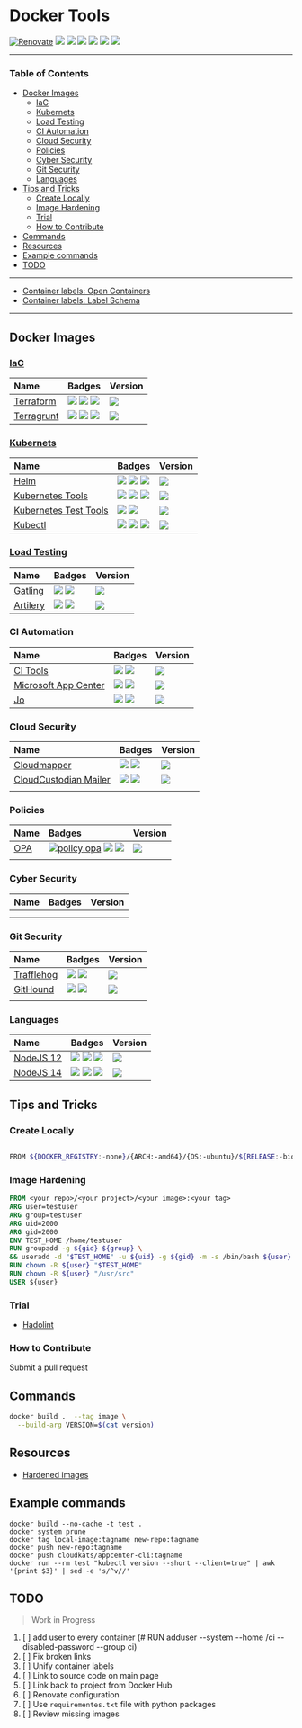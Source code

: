 # Docker Tools

[![Renovate](https://img.shields.io/badge/renovate-enabled-brightgreen.svg)](https://renovatebot.com)
[![](https://img.shields.io/github/license/cloudkats/docker-tools)](https://github.com/cloudkats/docker-tools)
![](https://img.shields.io/github/v/tag/cloudkats/docker-tools)
[![](https://img.shields.io/github/repo-size/cloudkats/docker-tools)](https://github.com/cloudkats/docker-tools)
![](https://img.shields.io/github/languages/top/cloudkats/docker-tools?color=green&logo=docker&logoColor=blue)
![](https://img.shields.io/github/commit-activity/m/cloudkats/docker-tools)
![](https://img.shields.io/github/last-commit/cloudkats/docker-tools)

---

<!-- START doctoc generated TOC please keep comment here to allow auto update -->
<!-- DON'T EDIT THIS SECTION, INSTEAD RE-RUN doctoc TO UPDATE -->
### Table of Contents

- [Docker Images](#docker-images)
  - [IaC](#iac)
  - [Kubernets](#kubernets)
  - [Load Testing](#load-testing)
  - [CI Automation](#ci-automation)
  - [Cloud Security](#cloud-security)
  - [Policies](#policies)
  - [Cyber Security](#cyber-security)
  - [Git Security](#git-security)
  - [Languages](#languages)
- [Tips and Tricks](#tips-and-tricks)
  - [Create Locally](#create-locally)
  - [Image Hardening](#image-hardening)
  - [Trial](#trial)
  - [How to Contribute](#how-to-contribute)
- [Commands](#commands)
- [Resources](#resources)
- [Example commands](#example-commands)
- [TODO](#todo)

<!-- END doctoc generated TOC please keep comment here to allow auto update -->

---

- [Container labels: Open Containers](https://github.com/opencontainers/image-spec/blob/main/annotations.md)
- [Container labels: Label Schema](http://label-schema.org/rc1/)

---

## Docker Images

### [IaC](https://en.wikipedia.org/wiki/Infrastructure_as_code)

|  Name    | Badges  | Version |
|:---------|:----------|:-----------|
| [Terraform](./terraform/Dockerfile) | [![][tfm.badge]][tfm.badge.yml] [![][tfm.docker.pulls]][tfm.docker] ![][tfm.docker.size] | [![][tfm.docker.version]][tfm.docker] |
| [Terragrunt](./terragrunt/Dockerfile) | [![][trg.badge]][trg.badge.yml] [![][trg.docker.pulls]][trg.docker] ![][trg.docker.size] | [![][trg.docker.version]][trg.docker] |

### [Kubernets](https://kubernetes.io/)

| Name  | Badges   | Version |
|:--------------------------|:----------------|:--------------|
|[Helm](./helm/Dockerfile) | [![][helm.badge]][helm.badge.yml] [![][helm.docker.pulls]][helm.docker] ![][helm.docker.size] | [![][helm.docker.version]][helm.docker] |
| [Kubernetes Tools](./k8s-tools/Dockerfile) | [![][k8s-tools.badge]][k8s-tools.badge.yml] [![][k8s-tools.docker.pulls]][k8s-tools.docker] ![][k8s-tools.docker.size] | [![][k8s-tools.docker.version]][k8s-tools.docker] |
| [Kubernetes Test Tools](./k8s-test-tools/Dockerfile) |  [![](https://github.com/cloudkats/docker-tools/workflows/k8s.test-tools/badge.svg)](https://github.com/cloudkats/docker-tools/actions?query=workflow%3Ak8s.test-tools) [![](https://img.shields.io/docker/pulls/cloudkats/k8s-test-tools?color=green&logo=docker&logoColor=#aae5ed&style=flat-square)](https://hub.docker.com/r/cloudkats/k8s-test-tools) | [![](https://img.shields.io/docker/v/cloudkats/k8s-test-tools?color=green&logo=docker&logoColor=#aae5ed&style=flat-square)](https://hub.docker.com/r/cloudkats/k8s-test-tools) |
| [Kubectl](./kubectl/Dockerfile) | [![][k8ctl.badge]][k8ctl.badge.yml] [![][k8ctl.docker.pulls]][k8ctl.docker] ![][k8ctl.docker.size] | [![][k8ctl.docker.version]][k8ctl.docker] |

### [Load Testing](https://loadninja.com/load-testing/)

|  Name    | Badges  | Version |
|:---------|:----------|:-----------|
| [Gatling](./gatling/Dockerfile)  | [![](https://github.com/cloudkats/docker-tools/workflows/load.gatling/badge.svg)](https://github.com/cloudkats/docker-tools/actions?query=workflow%3Aload.gatling) [![](https://img.shields.io/docker/pulls/cloudkats/gatling?color=green&logo=docker&logoColor=#aae5ed&style=flat-square)](https://hub.docker.com/r/cloudkats/gatling) | [![](https://img.shields.io/docker/v/cloudkats/gatling?color=green&logo=docker&logoColor=#aae5ed&style=flat-square)](https://hub.docker.com/r/cloudkats/gatling) |
| [Artilery](./artilery/Dockerfile)  | [![](https://github.com/cloudkats/docker-tools/workflows/load.artillery/badge.svg)](https://github.com/cloudkats/docker-tools/actions?query=workflow%3Aload.artillery) [![](https://img.shields.io/docker/pulls/cloudkats/artilleryio?color=green&logo=docker&logoColor=#aae5ed&style=flat-square)](https://hub.docker.com/r/cloudkats/artilleryio) | [![](https://img.shields.io/docker/v/cloudkats/artilleryio?color=green&logo=docker&logoColor=#aae5ed&style=flat-square)](https://hub.docker.com/r/cloudkats/artilleryio) |

### CI Automation

|  Name    | Badges  | Version |
|:---------|:----------|:-----------|
| [CI Tools](./citools/Dockerfile)  | [![][trg.badge]][trg.badge.yml] [![](https://img.shields.io/docker/pulls/cloudkats/ci-tools?color=green&logo=docker&logoColor=#aae5ed&style=flat-square)](https://hub.docker.com/r/cloudkats/ci-tools) | [![](https://img.shields.io/docker/v/cloudkats/ci-tools?color=green&logo=docker&logoColor=#aae5ed&style=flat-square)](https://hub.docker.com/r/cloudkats/ci-tools) |
|  [Microsoft App Center](./appcenter/Dockerfile) | [![](https://github.com/cloudkats/docker-tools/workflows/ci.appcenter.cli/badge.svg)](https://github.com/cloudkats/docker-tools/actions?query=workflow%3Aci.appcenter.cli) [![](https://img.shields.io/docker/pulls/cloudkats/appcenter-cli?color=green&logo=docker&logoColor=#aae5ed&style=flat-square)](https://hub.docker.com/r/cloudkats/appcenter-cli)  | [![](https://img.shields.io/docker/v/cloudkats/appcenter-cli?color=green&logo=docker&logoColor=#aae5ed&style=flat-square)](https://hub.docker.com/r/cloudkats/appcenter-cli) |
| [Jo](jo/Dockerfile) | [![](https://github.com/cloudkats/docker-tools/workflows/ci.jo/badge.svg)](https://github.com/cloudkats/docker-tools/actions?query=workflow%3Aci.jo) [![](https://img.shields.io/docker/pulls/cloudkats/jo?color=green&logo=docker&logoColor=#aae5ed&style=flat-square)](https://hub.docker.com/r/cloudkats/jo) | [![](https://img.shields.io/docker/v/cloudkats/jo?color=green&logo=docker&logoColor=#aae5ed&style=flat-square)](https://hub.docker.com/r/cloudkats/jo) |

### Cloud Security

|  Name    | Badges  | Version |
|:---------|:----------|:-----------|
| [Cloudmapper](./cloudmapper/Dockerfile) | [![](https://github.com/cloudkats/docker-tools/workflows/cloudsec.cloudmapper/badge.svg)](https://github.com/cloudkats/docker-tools/actions?query=workflow%3Acloudsec.cloudmapper) [![](https://img.shields.io/docker/pulls/cloudkats/cloudmapper?color=green&logo=docker&logoColor=#aae5ed&style=flat-square)](https://hub.docker.com/r/cloudkats/cloudmapper) | [![](https://img.shields.io/docker/v/cloudkats/cloudmapper?color=green&logo=docker&logoColor=#aae5ed&style=flat-square)](https://hub.docker.com/r/cloudkats/cloudmapper) |
| [CloudCustodian Mailer](./c7n-mailer/Dockerfile) | [![](https://github.com/cloudkats/docker-tools/workflows/cloudsec.c7n-mailer/badge.svg)](https://github.com/cloudkats/docker-tools/actions?query=workflow%3Acloudsec.c7n-mailer) [![](https://img.shields.io/docker/pulls/cloudkats/c7n-mailer?color=green&logo=docker&logoColor=#aae5ed&style=flat-square)](https://hub.docker.com/r/cloudkats/c7n-mailer)  | [![](https://img.shields.io/docker/v/cloudkats/c7n-mailer?color=green&logo=docker&logoColor=#aae5ed&style=flat-square)](https://hub.docker.com/r/cloudkats/c7n-mailer) |
|   |   |

### Policies

|  Name                | Badges    | Version |
|:---------------------|:----------|:-----------|
| [OPA](opa/Dockerfile) | [![policy.opa][opa.badge]][opa.badge.yml] [![][opa.docker.pulls]][opa.docker] ![][opa.docker.size] | [![][opa.docker.version]][opa.docker] |
|   |   |

### Cyber Security

|  Name    | Badges  | Version |
|:---------|:----------|:-----------|
|  |   |
|   |   |

### Git Security

|  Name    | Badges  | Version |
|:---------|:----------|:-----------|
| [Trafflehog](trufflehog/Dockerfile)  | [![](https://github.com/cloudkats/docker-tools/workflows/gitsec.trufflehog/badge.svg)](https://github.com/cloudkats/docker-tools/actions?query=workflow%3Agitsec.trufflehog) [![](https://img.shields.io/docker/pulls/cloudkats/trufflehog?color=green&logo=docker&logoColor=#aae5ed&style=flat-square)](https://hub.docker.com/r/cloudkats/trufflehog) | [![](https://img.shields.io/docker/v/cloudkats/trufflehog?color=green&logo=docker&logoColor=#aae5ed&style=flat-square)](https://hub.docker.com/r/cloudkats/trufflehog) |
| [GitHound](githound/Dockerfile)  | [![](https://github.com/cloudkats/docker-tools/workflows/gitsec.githound/badge.svg)](https://github.com/cloudkats/docker-tools/actions?query=workflow%3Agitsec.githound) [![](https://img.shields.io/docker/pulls/cloudkats/githound?color=green&logo=docker&logoColor=#aae5ed&style=flat-square)](https://hub.docker.com/r/cloudkats/githound)  | [![](https://img.shields.io/docker/v/cloudkats/githound?color=green&logo=docker&logoColor=#aae5ed&style=flat-square)](https://hub.docker.com/r/cloudkats/githound) |
|   |   |

### Languages

|  Name    | Badges  | Version |
|:---------|:----------|:-----------|
| [NodeJS 12](nodejs) | [![][njs12.badge]][njs12.badge.yml] [![][njs12.docker.pulls]][njs12.docker] ![][njs12.docker.size]  | [![][njs12.docker.version]][njs12.docker] |
| [NodeJS 14](nodejs) | [![][njs14.badge]][njs14.badge.yml] [![][njs14.docker.pulls]][njs14.docker] ![][njs14.docker.size]  | [![][njs14.docker.version]][njs14.docker] |

## Tips and Tricks

### Create Locally

```sh

FROM ${DOCKER_REGISTRY:-none}/{ARCH:-amd64}/{OS:-ubuntu}/${RELEASE:-bionic}:${TIMESTAMP:-latest}
```

### Image Hardening

```Dockerfile
FROM <your repo>/<your project>/<your image>:<your tag>
ARG user=testuser
ARG group=testuser
ARG uid=2000
ARG gid=2000
ENV TEST_HOME /home/testuser
RUN groupadd -g ${gid} ${group} \
&& useradd -d "$TEST_HOME" -u ${uid} -g ${gid} -m -s /bin/bash ${user}
RUN chown -R ${user} "$TEST_HOME"
RUN chown -R ${user} "/usr/src"
USER ${user}
```

### Trial

- [Hadolint](https://github.com/reviewdog/action-hadolint)

### How to Contribute

Submit a pull request

## Commands

```sh
docker build .  --tag image \
  --build-arg VERSION=$(cat version)
```

## Resources

- [Hardened images](https://repo1.dso.mil/dsop?page=2)

## Example commands

```
docker build --no-cache -t test .
docker system prune
docker tag local-image:tagname new-repo:tagname
docker push new-repo:tagname
docker push cloudkats/appcenter-cli:tagname
docker run --rm test "kubectl version --short --client=true" | awk '{print $3}' | sed -e 's/^v//'
```

## TODO

> Work in Progress

1. [ ] add user to every container (# RUN adduser --system --home /ci --disabled-password --group ci)
1. [ ] Fix broken links
1. [ ] Unify container labels
1. [ ] Link to source code on main page
1. [ ] Link back to project from Docker Hub
1. [ ] Renovate configuration
1. [ ] Use `requirementes.txt` file with python packages
1. [ ] Review missing images

<!-- resources -->
[opa.badge]: https://github.com/cloudkats/docker-tools/actions/workflows/policy.opa.yaml/badge.svg
[opa.badge.yml]: https://github.com/cloudkats/docker-tools/actions/workflows/policy.opa.yaml
[opa.docker.pulls]: https://img.shields.io/docker/pulls/cloudkats/opa?color=green&logo=docker&logoColor=#aae5ed&style=flat-square
[opa.docker.size]: https://img.shields.io/docker/image-size/cloudkats/opa
[opa.docker.version]: https://img.shields.io/docker/v/cloudkats/opa?color=green&logo=docker&logoColor=#aae5ed&style=flat-square
[opa.docker]: https://hub.docker.com/r/cloudkats/opa

[trg.badge]: https://github.com/cloudkats/docker-tools/workflows/iac.terragrunt/badge.svg
[trg.badge.yml]: https://github.com/cloudkats/docker-tools/actions?query=workflow%3Aiac.terragurnt
[trg.docker.pulls]: https://img.shields.io/docker/pulls/cloudkats/terragrunt?color=green&logo=docker&logoColor=#aae5ed&style=flat-square
[trg.docker.size]: https://img.shields.io/docker/image-size/cloudkats/terragrunt
[trg.docker.version]: https://img.shields.io/docker/v/cloudkats/terragrunt?color=green&logo=docker&logoColor=#aae5ed&style=flat-square
[trg.docker]: https://hub.docker.com/r/cloudkats/terragrunt

[tfm.badge]: https://github.com/cloudkats/docker-tools/workflows/iac.terraform/badge.svg
[tfm.badge.yml]: https://github.com/cloudkats/docker-tools/actions?query=workflow%3Aiac.terraform
[tfm.docker.pulls]: https://img.shields.io/docker/pulls/cloudkats/terraform?color=green&logo=docker&logoColor=#aae5ed&style=flat-square
[tfm.docker.size]: https://img.shields.io/docker/image-size/cloudkats/terraform
[tfm.docker.version]: https://img.shields.io/docker/v/cloudkats/terraform?color=green&logo=docker&logoColor=#aae5ed&style=flat-square
[tfm.docker]: https://hub.docker.com/r/cloudkats/terraform

[k8s-tools.badge]: https://github.com/cloudkats/docker-tools/actions/workflows/k8s.tools.yaml/badge.svg
[k8s-tools.badge.yml]: https://github.com/cloudkats/docker-tools/actions?query=workflow%3Ak8s.tools
[k8s-tools.docker.pulls]: https://img.shields.io/docker/pulls/cloudkats/k8s-tools?color=green&logo=docker&logoColor=#aae5ed&style=flat-square
[k8s-tools.docker.size]: https://img.shields.io/docker/image-size/cloudkats/k8s-tools
[k8s-tools.docker.version]: https://img.shields.io/docker/v/cloudkats/k8s-tools?color=green&logo=docker&logoColor=#aae5ed&style=flat-square
[k8s-tools.docker]: https://hub.docker.com/r/cloudkats/k8s-tools

[helm.badge]: https://github.com/cloudkats/docker-tools/actions/workflows/k8s.helm.yaml/badge.svg
[helm.badge.yml]: https://github.com/cloudkats/docker-tools/actions?query=workflow%3Ak8s.helm
[helm.docker.pulls]: https://img.shields.io/docker/pulls/cloudkats/helm?color=green&logo=docker&logoColor=#aae5ed&style=flat-square
[helm.docker.size]: https://img.shields.io/docker/image-size/cloudkats/helm
[helm.docker.version]: https://img.shields.io/docker/v/cloudkats/helm?color=green&logo=docker&logoColor=#aae5ed&style=flat-square
[helm.docker]: https://hub.docker.com/r/cloudkats/helm

[k8ctl.badge]: https://github.com/cloudkats/docker-tools/actions/workflows/k8s.kubectl.yaml/badge.svg
[k8ctl.badge.yml]: https://github.com/cloudkats/docker-tools/actions?query=workflow%3Ak8s.kubectl
[k8ctl.docker.pulls]: https://img.shields.io/docker/pulls/cloudkats/kubectl?color=green&logo=docker&logoColor=#aae5ed&style=flat-square
[k8ctl.docker.size]: https://img.shields.io/docker/image-size/cloudkats/kubectl
[k8ctl.docker.version]: https://img.shields.io/docker/v/cloudkats/kubectl?color=green&logo=docker&logoColor=#aae5ed&style=flat-square
[k8ctl.docker]: https://hub.docker.com/r/cloudkats/kubectl

[njs12.badge]: https://github.com/cloudkats/docker-tools/workflows/node.12.app/badge.svg
[njs12.badge.yml]: https://github.com/cloudkats/docker-tools/actions?query=workflow%3Anode.12.app
[ngj12.version]: https://img.shields.io/docker/v/cloudkats/nodejs?color=green&logo=docker&logoColor=#aae5ed&style=flat-square
[njs12.docker.pulls]: https://img.shields.io/docker/pulls/cloudkats/node?color=green&logo=docker&logoColor=#aae5ed&style=flat-square
[njs12.docker.size]: https://img.shields.io/docker/image-size/cloudkats/node
[njs12.docker.version]: https://img.shields.io/docker/v/cloudkats/node?color=green&logo=docker&logoColor=#aae5ed&style=flat-square
[njs12.docker]: https://hub.docker.com/r/cloudkats/node

[njs14.badge]: https://github.com/cloudkats/docker-tools/actions/workflows/lang.node-14.yaml/badge.svg
[njs14.badge.yml]: https://github.com/cloudkats/docker-tools/actions/workflows/lang.node-14.yaml
[ngj14.version]: https://img.shields.io/docker/v/cloudkats/node?color=green&logo=docker&logoColor=#aae5ed&style=flat-square
[njs14.docker.pulls]: https://img.shields.io/docker/pulls/cloudkats/node?color=green&logo=docker&logoColor=#aae5ed&style=flat-square
[njs14.docker.size]: https://img.shields.io/docker/image-size/cloudkats/node
[njs14.docker.version]: https://img.shields.io/docker/v/cloudkats/node?color=green&logo=docker&logoColor=#aae5ed&style=flat-square
[njs14.docker]: https://hub.docker.com/r/cloudkats/node
